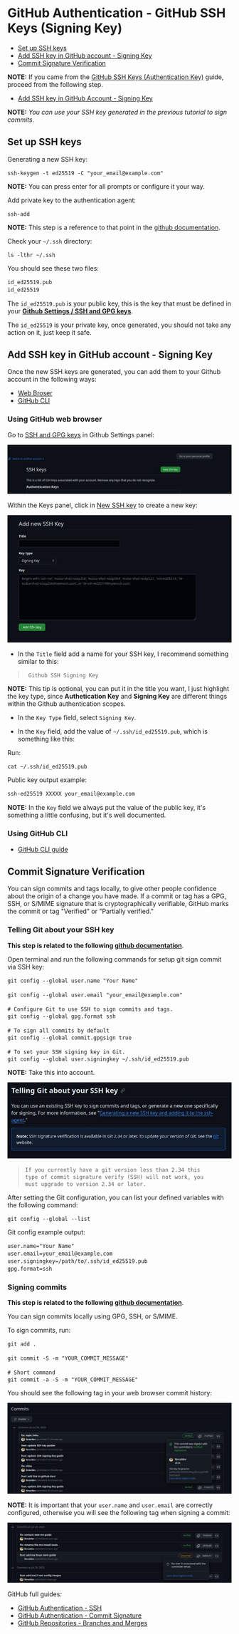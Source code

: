 # GitHub Authentication - GitHub SSH Keys (Signing Key)

<!-- TOC -->

- [Set up SSH keys](https://github.com/lbrealdev/le-git/blob/master/github-auth/git_ssh_signing_key.md#set-up-ssh-keys)
- [Add SSH key in GitHub account - Signing Key](https://github.com/lbrealdev/le-git/blob/master/github-auth/git_ssh_signing_key.md#add-ssh-key-in-github-account---signing-key)
- [Commit Signature Verification](https://github.com/lbrealdev/le-git/blob/master/github-auth/git_ssh_signing_key.md#commit-signature-verification)

**NOTE:** If you came from the [GitHub SSH Keys (Authentication Key)](https://github.com/lbrealdev/le-git/blob/master/github-auth/git_ssh_key.md) guide, proceed from the following step.

- [Add SSH key in GitHub Account - Signing Key](https://github.com/lbrealdev/le-git/blob/master/github-auth/git_ssh_signing_key.md#add-ssh-key-in-github-account---signing-key)

**NOTE:** *You can use your SSH key generated in the previous tutorial to sign commits.*

## Set up SSH keys

Generating a new SSH key:
```shell
ssh-keygen -t ed25519 -C "your_email@example.com"
```
**NOTE:** You can press enter for all prompts or configure it your way.

Add private key to the authentication agent:
```shell
ssh-add
```
**NOTE:** This step is a reference to that point in the [github documentation](https://docs.github.com/en/authentication/connecting-to-github-with-ssh/generating-a-new-ssh-key-and-adding-it-to-the-ssh-agent#adding-your-ssh-key-to-the-ssh-agent).

Check your `~/.ssh` directory:
```shell
ls -lthr ~/.ssh
```

You should see these two files:
```txt
id_ed25519.pub
id_ed25519
```

The `id_ed25519.pub` is your public key, this is the key that must be defined in your **[Github Settings / SSH and GPG keys](https://github.com/settings/keys)**.

The `id_ed25519` is your private key, once generated, you should not take any action on it, just keep it safe.

## Add SSH key in GitHub account - Signing Key

Once the new SSH keys are generated, you can add them to your Github account in the following ways:

- [Web Broser](https://docs.github.com/en/authentication/connecting-to-github-with-ssh/adding-a-new-ssh-key-to-your-github-account?tool=webui)
- [GitHub CLI](https://docs.github.com/en/authentication/connecting-to-github-with-ssh/adding-a-new-ssh-key-to-your-github-account?tool=cli)

### Using GitHub web browser

Go to [SSH and GPG keys](https://github.com/settings/keys) in Github Settings panel:


![new-ssh-key](./docs/images/new-ssh-key.jpg)


Within the Keys panel, click in [New SSH key](https://github.com/settings/ssh/new) to create a new key:


![add-new-ssh-key-signing-key](./docs/images/add-new-ssh-key-sign-key.jpg)


- In the `Title` field add a name for your SSH key, I recommend something similar to this:

>
>      Github SSH Signing Key
>

**NOTE:** This tip is optional, you can put it in the title you want, I just highlight the key type, since **Authetication Key** and **Signing Key** are different things within the Github authentication scopes.

- In the `Key Type` field, select `Signing Key`.

- In the `Key` field, add the value of `~/.ssh/id_ed25519.pub`, which is something like this:

Run:
```shell
cat ~/.ssh/id_ed25519.pub
```

Public key output example:
```txt
ssh-ed25519 XXXXX your_email@example.com
```

**NOTE:** In the `Key` field we always put the value of the public key, it's something a little confusing, but it's well documented.

### Using GitHub CLI

- [GitHub CLI guide](https://github.com/lbrealdev/le-git/tree/master/github-cli)

## Commit Signature Verification

You can sign commits and tags locally, to give other people confidence about the origin of a change you have made. If a commit or tag has a GPG, SSH, or S/MIME signature that is cryptographically verifiable, GitHub marks the commit or tag "Verified" or "Partially verified."

### Telling Git about your SSH key

**This step is related to the following [github documentation](https://docs.github.com/en/authentication/managing-commit-signature-verification/telling-git-about-your-signing-key#telling-git-about-your-ssh-key)**.

Open terminal and run the following commands for setup git sign commit via SSH key:
```shell
git config --global user.name "Your Name"

git config --global user.email "your_email@example.com"

# Configure Git to use SSH to sign commits and tags.
git config --global gpg.format ssh

# To sign all commits by default
git config --global commit.gpgsign true

# To set your SSH signing key in Git.
git config --global user.signingkey ~/.ssh/id_ed25519.pub
```
**NOTE:** Take this into account.

![git-ssh-sign-verify-warn](./docs/images/git-ssh-sign-verify-warn.jpg)

>
>     If you currently have a git version less than 2.34 this 
>     type of commit signature verify (SSH) will not work, you
>     must upgrade to version 2.34 or later.
>

After setting the Git configuration, you can list your defined variables with the following command:
```shell
git config --global --list
```

Git config example output:
```txt
user.name="Your Name"
user.email=your_email@example.com
user.signingkey=/path/to/.ssh/id_ed25519.pub
gpg.format=ssh
```

### Signing commits

**This step is related to the following [github documentation](https://docs.github.com/en/authentication/managing-commit-signature-verification/signing-commits)**.

You can sign commits locally using GPG, SSH, or S/MIME.

To sign commits, run:
```shell
git add .

git commit -S -m "YOUR_COMMIT_MESSAGE"

# Short command
git commit -a -S -m "YOUR_COMMIT_MESSAGE"
```

You should see the following tag in your web browser commit history:

![sign-commit-verified-tag](./docs/images/sign-commit-verified-tag.jpg)

**NOTE:** It is important that your `user.name` and `user.email` are correctly configured, otherwise you will see the following tag when signing a commit:

![sign-commit-unverified-tag](./docs/images/sign-commit-unverified-tag.jpg)

GitHub full guides:

- [GitHub Authentication - SSH](https://docs.github.com/en/authentication/connecting-to-github-with-ssh/about-ssh)
- [GitHub Authentication - Commit Signature](https://docs.github.com/en/authentication/managing-commit-signature-verification/about-commit-signature-verification)
- [GitHub Repositories - Branches and Merges](https://docs.github.com/en/repositories/configuring-branches-and-merges-in-your-repository/configuring-pull-request-merges/about-merge-methods-on-github)
